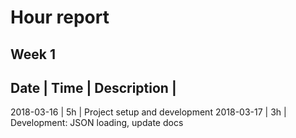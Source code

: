 # Hour report

## Week 1

Date       | Time | Description |
---------------------------------
2018-03-16 | 5h   | Project setup and development
2018-03-17 | 3h   | Development: JSON loading, update docs

